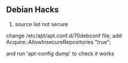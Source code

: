 Debian Hacks
-----

1. source list not secure

change /etc/apt/apt.conf.d/70debconf file, add Acquire::AllowInsecureRepositories "true"; 

and run 'apt-config dump' to check it works

